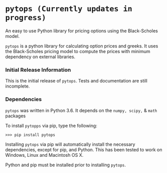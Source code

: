 # `pytops (Currently updates in progress)` 
An easy to use Python library for pricing options using the Black-Scholes model.

`pytops` is a python library for calculating option prices and greeks. It uses the Black-Scholes pricing model
to compute the prices with minimum dependency on external libraries.

### Initial Release Information

This is the initial release of `pytops`.  Tests and documentation are still incomplete.

### Dependencies

`pytops` was written in Python 3.6.  It depends on the ```numpy, scipy,``` & ``` math ``` packages

To install `pytopps` via pip, type the following:

```
>>> pip install pytops
```

Installing `pytops` via pip will automatically install the necessary dependencies,
except for pip, and Python.  This has been tested to work on Windows, Linux and Macintosh OS X.

Python and pip must be installed prior to installing ```pytops```. 
